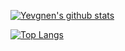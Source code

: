 [![Yevgnen's github stats](https://github-readme-stats.vercel.app/api?username=yevgnen&show_icons=true&count_private=true&bg_color=30,e96443,904e95&title_color=fff&text_color=fff&icon_color=fff)](https://github.com/anuraghazra/github-readme-stats)


[![Top Langs](https://github-readme-stats.vercel.app/api/top-langs/?username=yevgnen&layout=compact&exclude_repo=.emacs.d&bg_color=30,e96443,904e95&title_color=fff&text_color=fff&icon_color=fff)](https://github.com/anuraghazra/github-readme-stats)
